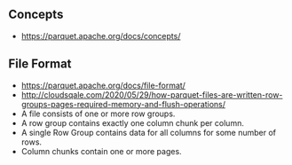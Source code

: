 ## Concepts
- https://parquet.apache.org/docs/concepts/

## File Format
- https://parquet.apache.org/docs/file-format/
- http://cloudsqale.com/2020/05/29/how-parquet-files-are-written-row-groups-pages-required-memory-and-flush-operations/
- A file consists of one or more row groups.
- A row group contains exactly one column chunk per column.
- A single Row Group contains data for all columns for some number of rows.
- Column chunks contain one or more pages.
